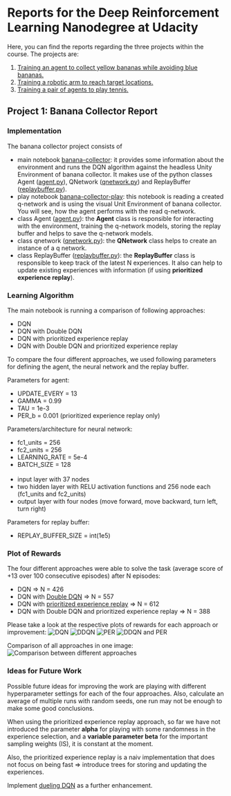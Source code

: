 # Reports for the Deep Reinforcement Learning Nanodegree at Udacity

Here, you can find the reports regarding the three projects within the course. The projects are:
1. [Training an agent to collect yellow bananas while avoiding blue bananas.](#project-1-banana-collector-report)
2. [Training a robotic arm to reach target locations.](#project-2-reacher)
3. [Training a pair of agents to play tennis.](#project-3-tennis)

## Project 1: Banana Collector Report
### Implementation
The banana collector project consists of 
* main notebook [banana-collector](./project1-banana-collector/banana-collector.ipynb): it provides some information about the environment and runs the DQN algorithm against the headless Unity Environment of banana collector. It makes use of the python classes Agent ([agent.py](project1-banana-collector/modules/agent.py)), QNetwork ([qnetwork.py](project1-banana-collector/modules/qnetwork.py)) and ReplayBuffer ([replaybuffer.py](project1-banana-collector/modules/replaybuffer.py)).
* play notebook [banana-collector-play](./project1-banana-collector/banana-collector-play.ipynb): this notebook is reading a created q-network and is using the visual Unit Environment of banana collector. You will see, how the agent performs with the read q-network.
* class Agent ([agent.py](project1-banana-collector/modules/agent.py)): the **Agent** class is responsible for interacting with the environment, training the q-network models, storing the replay buffer and helps to save the q-network models.
* class qnetwork ([qnetwork.py](project1-banana-collector/modules/qnetwork.py)): the **QNetwork** class helps to create an instance of a q network.
* class ReplayBuffer ([replaybuffer.py](project1-banana-collector/modules/replaybuffer.py)): the **ReplayBuffer** class is responsible to keep track of the latest N experiences. It also can help to update existing experiences with information (if using **prioritized experience replay**).

### Learning Algorithm
The main notebook is running a comparison of following approaches:
* DQN
* DQN with Double DQN
* DQN with prioritized experience replay
* DQN with Double DQN and prioritized experience replay

To compare the four different approaches, we used following parameters for defining the agent, the neural network and the replay buffer.

Parameters for agent:
* UPDATE_EVERY = 13
* GAMMA = 0.99
* TAU = 1e-3
* PER_b = 0.001 (prioritized experience replay only)

Parameters/architecture for neural network:
* fc1_units = 256
* fc2_units = 256
* LEARNING_RATE = 5e-4
* BATCH_SIZE = 128<br><br>
* input layer with 37 nodes
* two hidden layer with RELU activation functions and 256 node each (fc1_units and fc2_units)
* output layer with four nodes (move forward, move backward, turn left, turn right)

Parameters for replay buffer:
* REPLAY_BUFFER_SIZE = int(1e5)

### Plot of Rewards
The four different approaches were able to solve the task (average score of +13 over 100 consecutive episodes) after N episodes:
* DQN => N = 426
* DQN with [Double DQN](https://arxiv.org/abs/1509.06461) => N = 557
* DQN with [prioritized experience replay](https://arxiv.org/abs/1511.05952) => N = 612
* DQN with Double DQN and prioritized experience replay => N = 388

Please take a look at the respective plots of rewards for each approach or improvement:
![DQN](./project1-banana-collector/img/dqn.png)
![DDQN](./project1-banana-collector/img/ddqn.png)
![PER](./project1-banana-collector/img/per.png)
![DDQN and PER](./project1-banana-collector/img/ddqn_per.png)

Comparison of all approaches in one image:
![Comparison between different approaches](./project1-banana-collector/img/comparisonAll.png)

### Ideas for Future Work
Possible future ideas for improving the work are playing with different hyperparameter settings for each of the four approaches. Also, calculate an average of multiple runs with random seeds, one run may not be enough to make some good conclusions.

When using the prioritized experience replay approach, so far we have not introduced the parameter **alpha** for playing with some randomness in the experience selection, and a **variable parameter beta** for the important sampling weights (IS), it is constant at the moment.

Also, the prioritized experience replay is a naiv implementation that does not focus on being fast => introduce trees for storing and updating the experiences.

Implement [dueling DQN](https://arxiv.org/abs/1511.06581) as a further enhancement.






